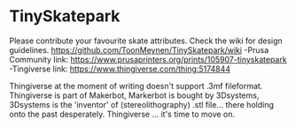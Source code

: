 # TinySkatepark
Please contribute your favourite skate attributes. 
Check the wiki for design guidelines. https://github.com/ToonMeynen/TinySkatepark/wiki
-Prusa Community link: https://www.prusaprinters.org/prints/105907-tinyskatepark
-Tingiverse link: https://www.thingiverse.com/thing:5174844

Thingiverse at the moment of writing doesn't support .3mf fileformat. 
Thingiverse is part of Makerbot, Markerbot is bought by 3Dsystems, 3Dsystems is the 'inventor' of (stereolithography) .stl file... there holding onto the past desperately. 
Thingiverse ... it's time to move on. 
